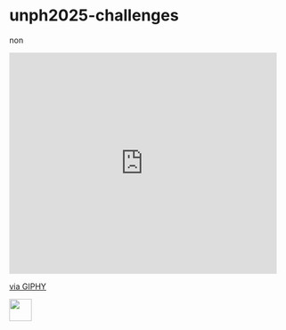 # unph2025-challenges
non
<iframe src="https://giphy.com/embed/Yycc82XEuWDaLLi2GV" width="480" height="398" style="" frameBorder="0" class="giphy-embed" allowFullScreen></iframe><p><a href="https://giphy.com/gifs/theoffice-the-office-episode-24-tv-Yycc82XEuWDaLLi2GV">via GIPHY</a></p>
<img src="https://i.giphy.com/media/v1.Y2lkPTc5MGI3NjExZ2poOGM1Mmt1NGlwZHZhY2M5dnRjNGVuNDlsbGloYXBkZ3p5OXEwNSZlcD12MV9pbnRlcm5hbF9naWZfYnlfaWQmY3Q9Zw/Yycc82XEuWDaLLi2GV/giphy.gif" width="40" height="40" />
